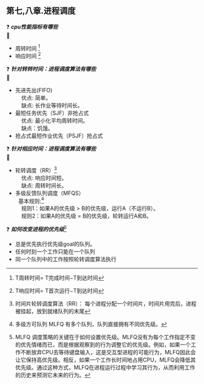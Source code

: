 ## 第七,八章.进程调度

:question: ***cpu性能指标有哪些***  
:key:   
* 周转时间 [^1]
* 响应时间 [^2]

:question: ***针对转转时间：进程调度算法有哪些***  
:key:
* 先进先出(FIFO)   
&nbsp;&nbsp;&nbsp;&nbsp;优点: 简单。  
&nbsp;&nbsp;&nbsp;&nbsp;缺点: 长作业等待时间长。
* 最短任务优先（SJF）非抢占式   
&nbsp;&nbsp;&nbsp;&nbsp;优点: 最小化平均周转时间。   
&nbsp;&nbsp;&nbsp;&nbsp;缺点：饥饿。
* 抢占式最短作业优先（PSJF）抢占式   

:question: ***针对相应时间：进程调度算法有哪些***   
:key:
* 轮转调度（RR）[^3]  
&nbsp;&nbsp;&nbsp;&nbsp;优点: 响应时间短。  
&nbsp;&nbsp;&nbsp;&nbsp;缺点: 周转时间长。
* 多级反馈队列调度（MFQS）  
&nbsp;&nbsp;基本规则:[^4]  
&nbsp;&nbsp;&nbsp;&nbsp;规则1：如果A的优先级 > B的优先级，运行A（不运行B）。  
&nbsp;&nbsp;&nbsp;&nbsp;规则2：如果A的优先级 = B的优先级，轮转运行A和B。

:question: ***如何改变进程的优先级***[^5]

[^1]: T周转时间= T完成时间−T到达时间  
[^2]: T响应时间= T首次运行−T到达时间  
[^3]: 时间片轮转调度算法（RR）： 每个进程分配一个时间片，时间片用完后，进程被挂起，放到就绪队列的末尾    
[^4]: 多级方可队列 MLFQ 有多个队列，队列直接拥有不同优先级。
* 总是优先执行优先级goal的队列。
* 任何时刻一个工作只能在一个队列
* 同一个队列中的工作按照轮转调度算法执行  
[^5]: MLFQ 调度策略的关键在于如何设置优先级。MLFQ没有为每个工作指定不变的优先情绪而已，而是根据观察到的行为调整它的优先级。例如，如果一个工作不断放弃CPU去等待键盘输入，这是交互型进程的可能行为，MLFQ因此会让它保持高优先级。相反，如果一个工作长时间地占用CPU，MLFQ会降低其优先级。通过这种方式，MLFQ在进程运行过程中学习其行为，从而利用工作的历史来预测它未来的行为。


 